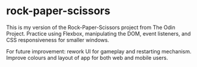 # rock-paper-scissors
This is my version of the Rock-Paper-Scissors project from The Odin Project.
Practice using Flexbox, manipulating the DOM, event listeners, and CSS responsiveness for smaller windows.

For future improvement: rework UI for gameplay and restarting mechanism. Improve colours and layout of app for both web and mobile users.
